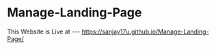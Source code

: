# Manage-Landing-Page

This Website is Live at --- https://sanjay17u.github.io/Manage-Landing-Page/
